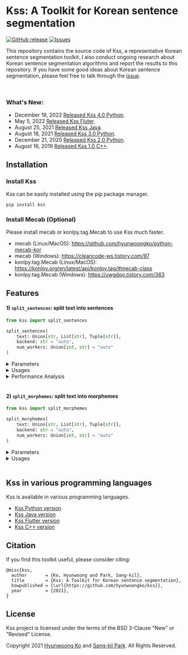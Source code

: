 # Kss: A Toolkit for Korean sentence segmentation
<a href="https://github.com/hyunwoongko/kss/releases"><img alt="GitHub release" src="https://img.shields.io/github/release/hyunwoongko/kss.svg" /></a>
<a href="https://github.com/hyunwoongko/kss/issues"><img alt="Issues" src="https://img.shields.io/github/issues/hyunwoongko/kss"/></a>

This repository contains the source code of Kss, a representative Korean sentence segmentation toolkit. I also conduct ongoing research about Korean sentence segmentation algorithms and report the results to this repository.
If you have some good ideas about Korean sentence segmentation, please feel free to talk through the [issue](https://github.com/hyunwoongko/kss/issues).

<br>

### What's New:
- December 19, 2022 [Released Kss 4.0 Python](https://github.com/hyunwoongko/kss/releases/tag/4.0.0).
- May 5, 2022 [Released Kss Fluter](https://github.com/khjde1207/kss_dart).
- August 25, 2021 [Released Kss Java](https://github.com/sangdee/kss-java).
- August 18, 2021 [Released Kss 3.0 Python](https://github.com/hyunwoongko/kss/releases/tag/3.0.1).
- December 21, 2020 [Released Kss 2.0 Python](https://github.com/hyunwoongko/kss/releases/tag/3.0.1).
- August 16, 2019 [Released Kss 1.0 C++](https://github.com/hyunwoongko/kss/releases/tag/3.0.1).

## Installation
### Install Kss
Kss can be easily installed using the pip package manager.
```console
pip install kss
```

### Install Mecab (Optional)
Please install mecab or konlpy.tag.Mecab to use Kss much faster.
- mecab (Linux/MacOS): https://github.com/hyunwoongko/python-mecab-kor
- mecab (Windows): https://cleancode-ws.tistory.com/97
- konlpy.tag.Mecab (Linux/MacOS): https://konlpy.org/en/latest/api/konlpy.tag/#mecab-class
- konlpy.tag.Mecab (Windows): https://uwgdqo.tistory.com/363

## Features

#### 1) `split_sentences`: split text into sentences

```python
from kss import split_sentences

split_sentences(
    text: Union[str, List[str], Tuple[str]],
    backend: str = "auto",
    num_workers: Union[int, str] = "auto" 
)
```

<details>
<summary>Parameters</summary>

- **text: String or List/Tuple of strings**
    - string: single text segmentation
    - list/tuple of strings: batch texts segmentation
- **backend: Morpheme analyzer backend.**
    - `backend='auto'`: find `mecab` → `konlpy.tag.Mecab` → `pecab` and use first found analyzer (default)
    - `backend='mecab'`: find `mecab` → `konlpy.tag.Mecab` and use first found analyzer
    - `backend='pecab'`: use `pecab` analyzer
- **num_workers: The number of multiprocessing workers.**
    - `num_workers='auto'`: use multiprocessing with the maximum number of workers if possible (default)
    - `num_workers=1`: don't use multiprocessing
    - `num_workers=2~N`: use multiprocessing with the specified number of workers

</details>

<details>
<summary>Usages</summary>

- Single text segmentation
  ```python
  import kss

  text = "회사 동료 분들과 다녀왔는데 분위기도 좋고 음식도 맛있었어요 다만, 강남 토끼정이 강남 쉑쉑버거 골목길로 쭉 올라가야 하는데 다들 쉑쉑버거의 유혹에 넘어갈 뻔 했답니다 강남역 맛집 토끼정의 외부 모습."

  kss.split_sentences(text)
  # ['회사 동료 분들과 다녀왔는데 분위기도 좋고 음식도 맛있었어요', '다만, 강남 토끼정이 강남 쉑쉑버거 골목길로 쭉 올라가야 하는데 다들 쉑쉑버거의 유혹에 넘어갈 뻔 했답니다', '강남역 맛집 토끼정의 외부 모습.']
  ```

- Batch texts segmentation
  ```python
  import kss

  texts = [
      "회사 동료 분들과 다녀왔는데 분위기도 좋고 음식도 맛있었어요 다만, 강남 토끼정이 강남 쉑쉑버거 골목길로 쭉 올라가야 하는데 다들 쉑쉑버거의 유혹에 넘어갈 뻔 했답니다",
      "강남역 맛집 토끼정의 외부 모습. 강남 토끼정은 4층 건물 독채로 이루어져 있습니다.",
      "역시 토끼정 본 점 답죠?ㅎㅅㅎ 건물은 크지만 간판이 없기 때문에 지나칠 수 있으니 조심하세요 강남 토끼정의 내부 인테리어.",
  ]

  kss.split_sentences(texts)
  # [['회사 동료 분들과 다녀왔는데 분위기도 좋고 음식도 맛있었어요', '다만, 강남 토끼정이 강남 쉑쉑버거 골목길로 쭉 올라가야 하는데 다들 쉑쉑버거의 유혹에 넘어갈 뻔 했답니다']
  # ['강남역 맛집 토끼정의 외부 모습.', '강남 토끼정은 4층 건물 독채로 이루어져 있습니다.']
  # ['역시 토끼정 본 점 답죠?ㅎㅅㅎ', '건물은 크지만 간판이 없기 때문에 지나칠 수 있으니 조심하세요', '강남 토끼정의 내부 인테리어.']]
  ```

</details>

<details>
<summary>Performance Analysis</summary>

#### 1) Test Commands
You can reproduce this experiment using source code and datasets in `./bench/` directory and the source code was copied from [here](https://github.com/bab2min/kiwipiepy/tree/main/benchmark/sentence_split).
Note that the `Baseline` is regex based segmentation like `re.split(r"(?<=[.!?])\s", text)`.

| Name                                             | Command (in root directory)                                                                               |
|--------------------------------------------------|-----------------------------------------------------------------------------------------------------------|
| Baseline                                         | `python3 ./bench/test_baseline.py ./bench/testset/*.txt`                                                  |
| [Kiwi](https://github.com/bab2min/kiwipiepy)     | `python3 ./bench/test_kiwi.py ./bench/testset/*.txt`                                                      |
| [Koalanlp](https://github.com/koalanlp/koalanlp) | `python3 ./bench/test_koalanlp.py ./bench/testset/*.txt --backend=OKT/HNN/KMR/RHINO/EUNJEON/ARIRANG/KAMA` |
| [Kss](https://github.com/hyunwoongko/kss) (ours) | `python3 ./bench/test_kss.py ./bench/testset/*.txt --backend=mecab/pecab`                                 |

<br>

#### 2) Evaluation datasets:

I tested it using the following 6 evaluation datasets. Thanks to [Minchul Lee](https://github.com/bab2min) for creating various sentence segmentation datasets.

| Name                                                                                  | Descriptions                                                                              | The number of sentences | Creator                                                                                                                                                                                                                                                            |
|---------------------------------------------------------------------------------------|-------------------------------------------------------------------------------------------|-------------------------|--------------------------------------------------------------------------------------------------------------------------------------------------------------------------------------------------------------------------------------------------------------------|
| [blogs_lee](https://github.com/hyunwoongko/kss/blob/main/bench/testset/blogs_lee.txt) | Dataset for testing blog style text segmentation                                          | 170                     | [Minchul Lee](https://github.com/bab2min/kiwipiepy/tree/main/benchmark/sentence_split)                                                                                                                                                                             |
| [blogs_ko](https://github.com/hyunwoongko/kss/blob/main/bench/testset/blogs_ko.txt)   | Dataset for testing blog style text segmentation, which is harder than Lee's blog dataset | 336                     | [Hyunwoong Ko](https://github.com/hyunwoongko)                                                                                                                                                                                                                     |
| [tweets](https://github.com/hyunwoongko/kss/blob/main/bench/testset/tweets.txt)       | Dataset for testing tweeter style text segmentation                                       | 178                     | [Minchul Lee](https://github.com/bab2min/kiwipiepy/tree/main/benchmark/sentence_split)                                                                                                                                                                             |
| [nested](https://github.com/hyunwoongko/kss/blob/main/bench/testset/nested.txt)       | Dataset for testing text which have parentheses and quotation marks segmentation          | 91                      | [Minchul Lee](https://github.com/bab2min/kiwipiepy/tree/main/benchmark/sentence_split)                                                                                                                                                                             |
| [v_ending](https://github.com/hyunwoongko/kss/blob/main/bench/testset/v_ending.txt)   | Dataset for testing difficult eomi segmentation, it contains various dialect sentences    | 30                      | [Minchul Lee](https://github.com/bab2min/kiwipiepy/tree/main/benchmark/sentence_split)                                                                                                                                                                             |
| [sample](https://github.com/hyunwoongko/kss/blob/main/bench/testset/sample.txt)       | An example used in README.md (강남 토끼정)                                                     | 41                      | [Isaac](http://semantics.kr/%ed%95%9c%ea%b5%ad%ec%96%b4-%ed%98%95%ed%83%9c%ec%86%8c-%eb%b6%84%ec%84%9d%ea%b8%b0-%eb%b3%84-%eb%ac%b8%ec%9e%a5-%eb%b6%84%eb%a6%ac-%ec%84%b1%eb%8a%a5%eb%b9%84%ea%b5%90/), modified by [Hyunwoong Ko](https://github.com/hyunwoongko) |

Note that I modified labels of two sentences in `sample.txt` made by [Issac](http://semantics.kr/%ed%95%9c%ea%b5%ad%ec%96%b4-%ed%98%95%ed%83%9c%ec%86%8c-%eb%b6%84%ec%84%9d%ea%b8%b0-%eb%b3%84-%eb%ac%b8%ec%9e%a5-%eb%b6%84%eb%a6%ac-%ec%84%b1%eb%8a%a5%eb%b9%84%ea%b5%90/)
because the [original blog post](https://blog.naver.com/jully1211/221437777873) was written like the following:

<img width=1000px src="https://github.com/hyunwoongko/kss/blob/main/assets/rabbit_1.png">

<img width=1000px src="https://github.com/hyunwoongko/kss/blob/main/assets/rabbit_2.png">

But Issac's labels were:

<img width=500px src="https://github.com/hyunwoongko/kss/blob/main/assets/issac.png">

In fact, `사실 전 고기를 안 먹어서 무슨 맛인지 모르겠지만..` and `(물론 전 안 먹었지만` are adverb clauses (부사절), not independent sentences (문장).
So I corrected labels of the two sentences.

<br>

#### 3) Sentence segmentation performance (Quantitative Analysis)
 
The following table shows the segmentation performance based on **exact match method**.
Kss performed best in most cases, and Kiwi performed well. Both baseline and koalanlp performed poorly.

| Name           | Library version | Backend | blogs_lee   | blogs_ko    | tweets      | nested      | v_ending    | sample      | Average     |
|----------------|-----------------|---------|-------------|-------------|-------------|-------------|-------------|-------------|-------------|
| Baseline       | N/A             | N/A     | 0.53529     | 0.44940     | 0.51124     | 0.68132     | 0.00000     | 0.34146     | 0.41987     |
| Koalanlp       | 2.1.7           | OKT     | 0.53529     | 0.44940     | 0.53371     | 0.79121     | 0.00000     | 0.36585     | 0.44591     |
| Koalanlp       | 2.1.7           | HNN     | 0.54118     | 0.44345     | 0.54494     | 0.78022     | 0.00000     | 0.34146     | 0.44187     |
| Koalanlp       | 2.1.7           | KMR     | 0.51176     | 0.39583     | 0.42135     | 0.79121     | 0.00000     | 0.26829     | 0.39807     |
| Koalanlp       | 2.1.7           | RHINO   | 0.52941     | 0.40774     | 0.39326     | 0.79121     | 0.00000     | 0.29268     | 0.40238     |
| Koalanlp       | 2.1.7           | EUNJEON | 0.51176     | 0.37500     | 0.38202     | 0.70330     | 0.00000     | 0.21951     | 0.36526     |
| Koalanlp       | 2.1.7           | ARIRANG | 0.51176     | 0.41071     | 0.44382     | 0.79121     | 0.00000     | 0.29268     | 0.40836     |
| Koalanlp       | 2.1.7           | KKMA    | 0.52941     | 0.45238     | 0.38202     | 0.58242     | 0.06667     | 0.31707     | 0.38832     |
| Kiwi           | 0.14.0          | N/A     | 0.78235     | 0.60714     | 0.66292     | 0.83516     | 0.20000     | 0.90244     | 0.66500     |
| **Kss (ours)** | 4.0.0           | pecab   | **0.86471** | **0.82440** | 0.71910     | **0.87912** | **0.36667** | **0.95122** | 0.76753     |
| **Kss (ours)** | 4.0.0           | mecab   | **0.86471** | **0.82440** | **0.73034** | **0.87912** | **0.36667** | **0.95122** | **0.76941** |

You can also compare the performances with the following graphs.

![](https://github.com/hyunwoongko/kss/blob/main/assets/tasks_performance.png)

![](https://github.com/hyunwoongko/kss/blob/main/assets/average_score.png)

<br>

#### 4) Why don't I trust F1 score?
The evaluation source code which I copied from [kiwipiepy](https://github.com/bab2min/kiwipiepy/tree/main/benchmark/sentence_split) also provides F1 score  (dice similarity), 
but I don't believe this is proper metric to measure sentence segmentation performance.
For example, EM score of `text.split(" ")` on `tweets.txt` is 0.06742. This means it's terrible sentence segmentation method on tweeter style text.
However, F1 score of it on `tweets.txt` is 0.54083, and it is similar with the F1 score of Koalanlp KKMA backend (0.56832).

What I want to say is the F1 scores were similar but the performances of segmentation are hugely different.
You can reproduce this with `python3 ./bench/test_word_split.py ./bench/testset/tweets.txt`, and here is one of the segmentation example of both method.

```
Input:

기억해. 넌 그 애의 친구야. 네가 죽으면 마 들레 느가 펑펑 울 거야. 비 체는 슬퍼하겠지. 이 안은 화를 낼 거야. 메이 시는 어쩌면 조금은 생각 해 주지 않을까. 중요한 건 그건 네가 지키고 싶어 했던 사람들이잖아. 어서 가.
```
```
Method: Koalanlp KKMA backend
EM score: 0.38202
F1 score: 0.56832

Output:
기억해. 넌 그 애의 친구야.
네가 죽으면 마 들레 느가 펑펑 울 거야.
비 체는 슬퍼하겠지.
이 안은 화를 낼 거야.
메이 시는 어쩌면 조금은 생각 해 주지 않을까.
중요한 건 그건 네가 지키고 싶어 했던 사람들이잖아.
어서 가.
```

```
Method: text.split(" ")
EM score: 0.06742
F1 score: 0.54083

Output:
기억해.
넌
그
애의
친구야.
네가
죽으면
마들레느가
펑펑
울거야.
비체는
슬퍼하겠지.
이안은
화를
낼거야.
메이시는
어쩌면
조금은
생각
해주지
않을까.
중요한건
그건
네가
지키고
싶어했던
사람들이잖아.
어서
가.
```

This means that the F1 score has the advantages for method that cut too finely.
Of course, measuring the performance of the sentence segmentation algorithm is difficult, and we need to think more about metrics. 
However, the character level F1 score may cause **users to misunderstand the tool's real performance**. 
So I have more confidence in the EM score, which is a somewhat clunky but safe metric.

<br>

#### 5) Where does the difference in performance come from? (Qualitative Analysis)
It is meaningless to simply compare them by number. I definitely want you to see the segmentation results.
Let's take `blogs_ko` samples as examples, and compare performance of each library.
For this, I will take the best backend of each library (Kss=mecab, Koalanlp=KKMA), because looking results of all backends may make you tired.

#### Example 1
- Input text
```
거제 내려가는 길에 휴게소를 들렸는데 새로 생겼나보더라구요!? 남편과 저, 둘 다 빵러버라 지나칠 수 없어 구매해 먹어봤답니당😊 보성녹차휴게소 안으로 들어오시면 딱 가운데 위치해 있어요ㅎㅎ 그래서 어느 문으로라도 들어오셔도 가깝답니다😉 메뉴판을 이렇고, 가격은 2000원~3000원 사이에 형성 되어 있어요! 이런거 하나하나 맛보는거 너무 좋아하는데... 진정하고 소미미 단팥빵 하나, 옥수수 치즈빵 하나, 구리볼 하나 골랐습니다! 다음에 가면 강낭콩이랑 밤 꼭 먹어봐야겠어요😙
```
- Label
```
거제 내려가는 길에 휴게소를 들렸는데 새로 생겼나보더라구요!?
남편과 저, 둘 다 빵러버라 지나칠 수 없어 구매해 먹어봤답니당😊
보성녹차휴게소 안으로 들어오시면 딱 가운데 위치해 있어요ㅎㅎ
그래서 어느 문으로라도 들어오셔도 가깝답니다😉
메뉴판을 이렇고, 가격은 2000원~3000원 사이에 형성 되어 있어요!
이런거 하나하나 맛보는거 너무 좋아하는데... 진정하고 소미미 단팥빵 하나, 옥수수 치즈빵 하나, 구리볼 하나 골랐습니다!
다음에 가면 강낭콩이랑 밤 꼭 먹어봐야겠어요😙
```
- Source

[https://hi-e2e2.tistory.com/193](https://hi-e2e2.tistory.com/193)

- Output texts
```
Baseline:

거제 내려가는 길에 휴게소를 들렸는데 새로 생겼나보더라구요!?
남편과 저, 둘 다 빵러버라 지나칠 수 없어 구매해 먹어봤답니당😊 보성녹차휴게소 안으로 들어오시면 딱 가운데 위치해 있어요ㅎㅎ 그래서 어느 문으로라도 들어오셔도 가깝답니다😉 메뉴판을 이렇고, 가격은 2000원~3000원 사이에 형성 되어 있어요!
이런거 하나하나 맛보는거 너무 좋아하는데...
진정하고 소미미 단팥빵 하나, 옥수수 치즈빵 하나, 구리볼 하나 골랐습니다!
다음에 가면 강낭콩이랑 밤 꼭 먹어봐야겠어요😙
```

Baseline separates input text into five sentences because it is split when `.!?` (final symbols) appears.
First of all, the first sentence was well separates because the finish symbol appeared. However, since these symbols didn't appear well from the second sentence, you can see that they didn't separates.

```
Koalanlp (KKMA):

거제 내려가는 길에 휴게 소를 들렸는데 새로 생겼나
보더라구요!?
남편과 저, 둘 다 빵 러버라 지나칠 수 없어 구매해 먹어 봤답니당
😊 보성 녹차 휴게소 안으로 들어오시면 딱 가운데 위치해 있어요
ㅎㅎ 그래서 어느 문으로 라도 들어오셔도 가깝답니다
😉 메뉴판을 이렇고, 가격은 2000원 ~3000 원 사이에 형성 되어 있어요!
이런 거 하나하나 맛보는 거 너무 좋아하는데... 진정하고 소미 미 단팥빵 하나, 옥수수 치즈 빵 하나, 구리 볼 하나 골랐습니다!
다음에 가면 강낭콩이랑 밤 꼭 먹어봐야겠어요😙
```

Koalanlp separates them better than baseline because it uses morphological information. It divided input text into 8 sentences in total.
The first thing that catches your eye is the immature emoji handling. 
People usually put some emojis at the end of a sentence, and in this case, the emojis should be included in the sentence.
The second thing is the mispartition between `생겼나` and `보더라구요!?`. 
Probably because the KKMA morpheme analyzer recognized that point as a final eomi (종결어미). 
This is because the performance of the morpheme analyzer. 
Rather, the baseline is a little safer in this area.

```
Kiwi:

거제 내려가는 길에 휴게소를 들렸는데 새로 생겼나보더라구요!?
남편과 저, 둘 다 빵러버라 지나칠 수 없어 구매해 먹어봤답니당😊
보성녹차휴게소 안으로 들어오시면 딱 가운데 위치해 있어요ㅎㅎ
그래서 어느 문으로라도 들어오셔도 가깝답니다😉 메뉴판을 이렇고, 가격은 2000원~3000원 사이에 형성 되어 있어요!
이런거 하나하나 맛보는거 너무 좋아하는데...
진정하고 소미미 단팥빵 하나, 옥수수 치즈빵 하나, 구리볼 하나 골랐습니다!
다음에 가면 강낭콩이랑 밤 꼭 먹어봐야겠어요😙
```
Kiwi shows better performance than Koalanlp. It divided input text into 7 sentences. 
Most sentences are pretty good, but it doesn't separates between `가깝답니다😉` and `메뉴판을`.
The second thing is it separates between `좋아하는데...` and `진정하고`.
This part may be recognized as an independent sentence depending on the viewer, 
but the author of the original article did not write this as a sentence.

The [original article](https://hi-e2e2.tistory.com/193) was written like:
    
![](https://github.com/hyunwoongko/kss/blob/main/assets/example_1_1.png)

```
Kss (mecab):

거제 내려가는 길에 휴게소를 들렸는데 새로 생겼나보더라구요!?
남편과 저, 둘 다 빵러버라 지나칠 수 없어 구매해 먹어봤답니당😊
보성녹차휴게소 안으로 들어오시면 딱 가운데 위치해 있어요ㅎㅎ
그래서 어느 문으로라도 들어오셔도 가깝답니다😉
메뉴판을 이렇고, 가격은 2000원~3000원 사이에 형성 되어 있어요!
이런거 하나하나 맛보는거 너무 좋아하는데... 진정하고 소미미 단팥빵 하나, 옥수수 치즈빵 하나, 구리볼 하나 골랐습니다!
다음에 가면 강낭콩이랑 밤 꼭 먹어봐야겠어요😙
```
The result of Kss is same with gold label. Especially it separates between `가깝답니다😉` and `메뉴판을`.
In fact, that part is the final eomi (종결어미), but many morpheme analyzers confuse the final eomi (종결어미) with the connecting eomi (연결어미). 
Kss has a feature to recognize wrongly recognized connecting eomi (연결어미). Thus, it was able to separate that domain effectively.
Next, Kss doesn't split between `좋아하는데...` and `진정하고`. it doesn't split sentences simply because `. ` appears. 
In most cases, `. ` could be the delimiter of sentences, 
but in fact there are many exceptions about this.

#### Example 2
- Input text
```
어느화창한날 출근전에 너무일찍일어나 버렸음 (출근시간 19시) 할꺼도없고해서 카페를 찾아 시내로 나갔음 새로생긴곳에 사장님이 커피선수인지 커피박사라고 해서 갔음 오픈한지 얼마안되서 그런지 손님이 얼마없었음 조용하고 좋다며 좋아하는걸시켜서 테라스에 앉음 근데 조용하던 카페가 산만해짐 소리의 출처는 카운터였음(테라스가 카운터 바로옆) 들을라고 들은게 아니라 귀는 열려있으니 듣게된 대사.
```
- Label
```
어느화창한날 출근전에 너무일찍일어나 버렸음 (출근시간 19시)
할꺼도없고해서 카페를 찾아 시내로 나갔음
새로생긴곳에 사장님이 커피선수인지 커피박사라고 해서 갔음
오픈한지 얼마안되서 그런지 손님이 얼마없었음
조용하고 좋다며 좋아하는걸시켜서 테라스에 앉음
근데 조용하던 카페가 산만해짐
소리의 출처는 카운터였음(테라스가 카운터 바로옆)
들을라고 들은게 아니라 귀는 열려있으니 듣게된 대사.
```
- Source

[https://mrsign92.tistory.com/6099371](https://mrsign92.tistory.com/6099371)

- Output texts
```
Baseline:

어느화창한날 출근전에 너무일찍일어나 버렸음 (출근시간 19시) 할꺼도없고해서 카페를 찾아 시내로 나갔음 새로생긴곳에 사장님이 커피선수인지 커피박사라고 해서 갔음 오픈한지 얼마안되서 그런지 손님이 얼마없었음 조용하고 좋다며 좋아하는걸시켜서 테라스에 앉음 근데 조용하던 카페가 산만해짐 소리의 출처는 카운터였음(테라스가 카운터 바로옆) 들을라고 들은게 아니라 귀는 열려있으니 듣게된 대사.
```

Baseline doesn't split any sentences because there's no `.!? ` in the input text.

```
Koalanlp (KKMA)

어느 화창한 날 출근 전에 너무 일찍 일어나 버렸음 ( 출근시간 19시) 할 꺼도 없고 해서 카페를 찾아 시내로 나갔음 새로 생긴 곳에 사장님이 커피선수인지 커피박사라고 해서 갔음 오픈한지 얼마 안 되 서 그런지 손님이 얼마 없었음 조용하고 좋다며 좋아하는 걸 시켜서 테라스에 앉음 근데 조용하던 카페가 산만 해짐 소리의 출처는 카운터였음( 테라스가 카운터 바로 옆) 들을라고
들은 게 아니라 귀는 열려 있으니 듣게 된 대사.
```

Koalanlp separates between `들을라고` and `들은` but it is not correct split point.
And I think it doesn't consider predicative use of eomi transferred from noun (명사형 전성어미의 서술적 용법).

```
Kiwi

어느화창한날 출근전에 너무일찍일어나 버렸음 (출근시간 19시) 할꺼도없고해서 카페를 찾아 시내로 나갔음 새로생긴곳에 사장님이 커피선수인지 커피박사라고 해서 갔음 오픈한지 얼마안되서 그런지 손님이 얼마없었음 조용하고 좋다며 좋아하는걸시켜서 테라스에 앉음 근데 조용하던 카페가 산만해짐 소리의 출처는 카운터였음(테라스가 카운터 바로옆) 들을라고 들은게 아니라 귀는 열려있으니 듣게된 대사.
```
Kiwi couldn't separate any sentences like baseline.
Similarly, it doesn't consider predicative use of eomi transferred from noun (명사형 전성어미의 서술적 용법).

```
Kss (Mecab)

어느화창한날 출근전에 너무일찍일어나 버렸음 (출근시간 19시)
할꺼도없고해서 카페를 찾아 시내로 나갔음
새로생긴곳에 사장님이 커피선수인지 커피박사라고 해서 갔음
오픈한지 얼마안되서 그런지 손님이 얼마없었음
조용하고 좋다며 좋아하는걸시켜서 테라스에 앉음
근데 조용하던 카페가 산만해짐 소리의 출처는 카운터였음(테라스가 카운터 바로옆)
들을라고 들은게 아니라 귀는 열려있으니 듣게된 대사.
```
The result of Kss is very similar with gold label, Kss considers predicative use of eomi transferred from noun (명사형 전성어미의 서술적 용법),
and has many exceptions to prevent mistakes. But Kss couldn't split sentences between `산만해짐` and `소리의`.
That part is correct split point, but it blocked by one of the exceptions which I built to prevent wrong segmentation.

#### Example 3
- Input text
```
책소개에 이건 소설인가 실제인가라는 문구를 보고 재밌겠다 싶어 보게 되었다. '바카라'라는 도박은 2장의 카드 합이 높은 사람이 이기는 게임으로 아주 단순한 게임이다. 이런게 중독이 되나? 싶었는데 이 책이 바카라와 비슷한 매력이 있다 생각들었다. 내용이 스피드하게 진행되고 막히는 구간없이 읽히는게 나도 모르게 페이지를 슥슥 넘기고 있었다. 물론 읽음으로써 큰 돈을 벌진 않지만 이런 스피드함에 나도 모르게 계속 게임에 참여하게 되고 나오는 타이밍을 잡지 못해 빠지지 않았을까? 라는 생각을 하게 됐다. 이 책에서 현지의 꿈은 가격표를 보지 않는 삶이라 한다. 이 부분을 읽고 나돈데! 라는 생각하면서 순간 도박이라는걸로라도 돈을 많이 벌었던 현지가 부러웠다. 그러면서 내가 도박을 했다면?라는 상상을 해봤다. 그리고 이런 상상을 할 수 있게 만들어줘서 이 책이 더 재밌게 다가왔다. 일상에 지루함을 느껴 도박같은 삶을 살고싶다면 도박하지말고 차라리 이 책을 보길^^ㅋ 
```
- Label
```
책소개에 이건 소설인가 실제인가라는 문구를 보고 재밌겠다 싶어 보게 되었다.
'바카라'라는 도박은 2장의 카드 합이 높은 사람이 이기는 게임으로 아주 단순한 게임이다.
이런게 중독이 되나? 싶었는데 이 책이 바카라와 비슷한 매력이 있다 생각들었다.
내용이 스피드하게 진행되고 막히는 구간없이 읽히는게 나도 모르게 페이지를 슥슥 넘기고 있었다.
물론 읽음으로써 큰 돈을 벌진 않지만 이런 스피드함에 나도 모르게 계속 게임에 참여하게 되고 나오는 타이밍을 잡지 못해 빠지지 않았을까? 라는 생각을 하게 됐다.
이 책에서 현지의 꿈은 가격표를 보지 않는 삶이라 한다.
이 부분을 읽고 나돈데! 라는 생각하면서 순간 도박이라는걸로라도 돈을 많이 벌었던 현지가 부러웠다.
그러면서 내가 도박을 했다면?라는 상상을 해봤다.
그리고 이런 상상을 할 수 있게 만들어줘서 이 책이 더 재밌게 다가왔다.
일상에 지루함을 느껴 도박같은 삶을 살고싶다면 도박하지말고 차라리 이 책을 보길^^ㅋ 
```
- Source

[https://hi-e2e2.tistory.com/63](https://hi-e2e2.tistory.com/63)

- Output texts
```
Baseline:

책소개에 이건 소설인가 실제인가라는 문구를 보고 재밌겠다 싶어 보게 되었다.
'바카라'라는 도박은 2장의 카드 합이 높은 사람이 이기는 게임으로 아주 단순한 게임이다.
이런게 중독이 되나?
싶었는데 이 책이 바카라와 비슷한 매력이 있다 생각들었다.
내용이 스피드하게 진행되고 막히는 구간없이 읽히는게 나도 모르게 페이지를 슥슥 넘기고 있었다.
물론 읽음으로써 큰 돈을 벌진 않지만 이런 스피드함에 나도 모르게 계속 게임에 참여하게 되고 나오는 타이밍을 잡지 못해 빠지지 않았을까?
라는 생각을 하게 됐다.
이 책에서 현지의 꿈은 가격표를 보지 않는 삶이라 한다.
이 부분을 읽고 나돈데!
라는 생각하면서 순간 도박이라는걸로라도 돈을 많이 벌었던 현지가 부러웠다.
그러면서 내가 도박을 했다면?라는 상상을 해봤다.
그리고 이런 상상을 할 수 있게 만들어줘서 이 책이 더 재밌게 다가왔다.
일상에 지루함을 느껴 도박같은 삶을 살고싶다면 도박하지말고 차라리 이 책을 보길^^ㅋ 
```

Baseline separates input text into 13 sentences because it is split when `.!?` (final symbols) appears.
You can see it can't distinguish final eomi(종결어미) and connecting eomi(연결어미), for example it splits between `이런게 중독이 되나?` and `싶었는데`, but, in this case, `되나?` was connecting eomi (연결어미). And here's one more problem. It doesn't recognize embracing sentences (안긴문장), for example it splits between `못해 빠지지 않았을까?` and `라는 생각을 하게 됐다.`.
```
Koalanlp (KKMA)

책 소개에 이건 소설인가 실제 인가라는 문구를 보고 재밌겠다 싶어 보게 되었다.
' 바카라' 라는 도박은 2 장의 카드 합이 높은 사람이 이기는 게임으로 아주 단순한 게임이다.
이런 게 중독이 되나?
싶었는데 이 책이 바카라와 비슷한 매력이 있다 생각 들었다.
내용이 스피드하게 진행되고 막히는 구간 없이 읽히는 게 나도 모르게 페이지를 슥슥 넘기고 있었다.
물론 읽음으로써 큰 돈을 벌진 않지만 이런 스피드함에 나도 모르게 계속 게임에 참여하게 되고 나오는 타이밍을 잡지 못해 빠지지 않았을까?
라는 생각을 하게 됐다.
이 책에서 현지의 꿈은 가격표를 보지 않는 삶이라 한다.
이 부분을 읽고 나돈데!
라는 생각하면서 순간 도박이라는 걸로라도 돈을 많이 벌었던 현지가 부러웠다.
그러면서 내가 도박을 했다면? 라는 상상을 해봤다.
그리고 이런 상상을 할 수 있게 만들어 줘서 이 책이 더 재밌게 다가왔다.
일상에 지루함을 느껴 도박 같은 삶을 살고 싶다면 도박하지 말고 차라리 이 책을 보길 ^^ ㅋ
```

The result of Koalanlp was really similar with baseline, the two problems (final-connecting eomi distinction, embracing sentences recognization).
```
Kiwi

책소개에 이건 소설인가 실제인가
라는 문구를 보고 재밌겠다 싶어 보게 되었다.
'바카라'라는 도박은 2장의 카드 합이 높은 사람이 이기는 게임으로 아주 단순한 게임이다.
이런게 중독이 되나?
싶었는데 이 책이 바카라와 비슷한 매력이 있다 생각들었다.
내용이 스피드하게 진행되고 막히는 구간없이 읽히는게 나도 모르게 페이지를 슥슥 넘기고 있었다.
물론 읽음으로써 큰 돈을 벌진 않지만 이런 스피드함에 나도 모르게 계속 게임에 참여하게 되고 나오는 타이밍을 잡지 못해 빠지지 않았을까?
라는 생각을 하게 됐다.
이 책에서 현지의 꿈은 가격표를 보지 않는 삶이라 한다.
이 부분을 읽고 나돈데!
라는 생각하면서 순간 도박이라는걸로라도 돈을 많이 벌었던 현지가 부러웠다.
그러면서 내가 도박을 했다면?
라는 상상을 해봤다.
그리고 이런 상상을 할 수 있게 만들어줘서 이 책이 더 재밌게 다가왔다.
일상에 지루함을 느껴 도박같은 삶을 살고싶다면 도박하지말고 차라리 이 책을 보길^^ㅋ
```
The two problems are also shown in result of Kiwi. And it additionally splits between `실제인가` and `라는`, but it's wrong.
```
Kss (Mecab)

책소개에 이건 소설인가 실제인가라는 문구를 보고 재밌겠다 싶어 보게 되었다.
'바카라'라는 도박은 2장의 카드 합이 높은 사람이 이기는 게임으로 아주 단순한 게임이다.
이런게 중독이 되나? 싶었는데 이 책이 바카라와 비슷한 매력이 있다 생각들었다.
내용이 스피드하게 진행되고 막히는 구간없이 읽히는게 나도 모르게 페이지를 슥슥 넘기고 있었다.
물론 읽음으로써 큰 돈을 벌진 않지만 이런 스피드함에 나도 모르게 계속 게임에 참여하게 되고 나오는 타이밍을 잡지 못해 빠지지 않았을까? 라는 생각을 하게 됐다.
이 책에서 현지의 꿈은 가격표를 보지 않는 삶이라 한다.
이 부분을 읽고 나돈데! 라는 생각하면서 순간 도박이라는걸로라도 돈을 많이 벌었던 현지가 부러웠다.
그러면서 내가 도박을 했다면?라는 상상을 해봤다.
그리고 이런 상상을 할 수 있게 만들어줘서 이 책이 더 재밌게 다가왔다.
일상에 지루함을 느껴 도박같은 삶을 살고싶다면 도박하지말고 차라리 이 책을 보길^^ㅋ
```
The result of Kss is same with gold label. This means that Kss considers the two problems. Of course, it's not easy to detect that parts, so Kss has one more step after splitting sentences. It's postprocessing which method to correct that problems. For example, Korean sentence doesn't start from josa (조사), so if one of the segmented result started from josa (조사), Kss attaches this to previous sentence. Besides, Kss has much more powerful postprocessing algorithms to correct wrong segementation results.

#### 6) Speed analysis
I also measured speed of tools to compare their computation efficiency. The following table shows computation time of each tool when it splits `sample.txt` (41 sentences).
It is a single blog post, so you can expect the following time when you split a blog post into sentences.
Since the computation time may vary depending on the current CPU status, so I measured 5 times and calculated the average.
Note that every experiment was conducted on single thread / process environment with my M1 macbook pro (2021, 13'inch).

| Name           | Library version | Backend | Average time (msec) |
|----------------|-----------------|---------|---------------------|
| Baseline       | N/A             | N/A     | **0.22**            |
| koalanlp       | 2.1.7           | OKT     | 27.37               |
| koalanlp       | 2.1.7           | HNN     | 50.39               |
| koalanlp       | 2.1.7           | KMR     | 757.08              |
| koalanlp       | 2.1.7           | RHINO   | 978.53              |
| koalanlp       | 2.1.7           | EUNJEON | 881.24              |
| koalanlp       | 2.1.7           | ARIRANG | 1415.53             |
| koalanlp       | 2.1.7           | KAMA    | 1971.31             |
| Kiwi           | 0.14.0          | N/A     | 36.41               |
| **Kss (ours)** | 4.0.0           | pecab   | 6929.27             |
| **Kss (ours)** | 4.0.0           | mecab   | 43.80               |

You can also compare the speed of tools with the following graphs.

![](https://github.com/hyunwoongko/kss/blob/main/assets/average_computation_time.png)

You can also compare the speed of faster tools the following graphs (under 100 msec).

![](https://github.com/hyunwoongko/kss/blob/main/assets/average_computation_time_under_100.png)

The baseline was fastest (because it's a just regex function), and Koalanlp (OKT backend), Kiwi, Kss (mecab backend) were followed.
The slowest library was Kss (pecab backend) and it was about 160 times slower than its mecab backend.
Mecab and Kiwi were written in C++, All Koalanlp backends were written in Java and Pecab was written in pure python.
I think this difference was caused by speed of each language. Therefore, if you can install mecab, it makes most sense to use Kss Mecab backend.

- For Linux/MacOS users: Kss tries to install [`python-mecab-kor`](https://github.com/hyunwoongko/python-mecab-kor) when you install kss. so you can use mecab backend very easily.
But if it was failed, please install mecab yourself to use mecab backend.


- For Windows users: Kss supports [`mecab-ko-msvc`](https://github.com/Pusnow/mecab-ko-msvc) (mecab for Microsoft Visual C++), and its konlpy wrapper.
To use mecab backend, you need to install one of mecab and konlpy.tag.Mecab on your machine.
There are much information about mecab installing on Windows machine in internet like the following.
  - mecab: https://cleancode-ws.tistory.com/97
  - konlpy.tag.Mecab: https://uwgdqo.tistory.com/363

<br>

#### 7) Conclusion
I've measured the performance of Kss and other libraries using 6 evaluation datasets, and also measured their speed.
In terms of segmentation performance, Kss performed best on most datasets. In terms of speed, baseline was the fastest, and Koalanlp (OKT backend) and Kiwi followed. 
but Kss (mecab backend) also showed a speed that could compete with others.

However, there are still many difficulties and limitations in Korean sentence segmentation libraries, including Kss. 
In fact, it's also because very few people attack this task. 
If anyone wants to discuss Korean sentence segmentation algorithms with me or contribute to my work, 
feel free to send an email to kevin.ko@tunib.ai or let me know on the Github [issue](https://github.com/hyunwoongko/kss/issues) page.

</details>

<br>

#### 2) `split_morphemes`: split text into morphemes

```python
from kss import split_morphemes

split_morphemes(
    text: Union[str, List[str], Tuple[str]],
    backend: str = "auto",
    num_workers: Union[int, str] = "auto" 
)
```

<details>
<summary>Parameters</summary>

Note that the parameters of `split_morpehems` are exactly same with `split_sentences`.

- **text: String or List/Tuple of strings**
    - string: single text segmentation
    - list/tuple of strings: batch texts segmentation
- **backend: Morpheme analyzer backend.**
    - `backend='auto'`: find `mecab` → `konlpy.tag.Mecab` → `pecab` and use first found analyzer (default)
    - `backend='mecab'`: find `mecab` → `konlpy.tag.Mecab` and use first found analyzer
    - `backend='pecab'`: use `pecab` analyzer
- **num_workers: The number of multiprocessing workers.**
    - `num_workers='auto'`: use multiprocessing with the maximum number of workers if possible (default)
    - `num_workers=1`: don't use multiprocessing
    - `num_workers=2~N`: use multiprocessing with the specified number of workers

</details>

<details>
<summary>Usages</summary>

- Single text segmentation
  ```python
  import kss

  text = "회사 동료 분들과 다녀왔는데 분위기도 좋고 음식도 맛있었어요 다만, 강남 토끼정이 강남 쉑쉑버거 골목길로 쭉 올라가야 하는데 다들 쉑쉑버거의 유혹에 넘어갈 뻔 했답니다 강남역 맛집 토끼정의 외부 모습."

  kss.split_morphemes(text)
  # [('회사', 'NNG'), (' ', 'SP'), ('동료', 'NNG'), (' ', 'SP'), ('분', 'NNB'), ('들', 'XSN'), ('과', 'JKB'), (' ', 'SP'), ('다녀왔', 'VV+EP'), ('는데', 'EC'), (' ', 'SP'), ('분위기', 'NNG'), ('도', 'JX'), (' ', 'SP'), ('좋', 'VA'), ('고', 'EC'), (' ', 'SP'), ('음식', 'NNG'), ('도', 'JX'), (' ', 'SP'), ('맛있', 'VA'), ('었', 'EP'), ('어요', 'EF'), (' ', 'SP'), ('다만', 'MAJ'), (',', 'SC'), (' ', 'SP'), ('강남', 'NNP'), (' ', 'SP'), ('토끼', 'NNG'), ('정', 'NNG'), ('이', 'JKS'), (' ', 'SP'), ('강남', 'NNP'), (' ', 'SP'), ('쉑쉑', 'MAG'), ('버거', 'NNG'), (' ', 'SP'), ('골목길', 'NNG'), ('로', 'JKB'), (' ', 'SP'), ('쭉', 'MAG'), (' ', 'SP'), ('올라가', 'VV'), ('야', 'EC'), (' ', 'SP'), ('하', 'VV'), ('는데', 'EC'), (' ', 'SP'), ('다', 'MAG'), ('들', 'XSN'), (' ', 'SP'), ('쉑쉑', 'MAG'), ('버거', 'NNG'), ('의', 'JKG'), (' ', 'SP'), ('유혹', 'NNG'), ('에', 'JKB'), (' ', 'SP'), ('넘어갈', 'VV+ETM'), (' ', 'SP'), ('뻔', 'NNB'), (' ', 'SP'), ('했', 'VV+EP'), ('답니다', 'EC'), (' ', 'SP'), ('강남역', 'NNP'), (' ', 'SP'), ('맛집', 'NNG'), (' ', 'SP'), ('토끼', 'NNG'), ('정의', 'NNG'), (' ', 'SP'), ('외부', 'NNG'), (' ', 'SP'), ('모습', 'NNG'), ('.', 'SF')]
  ```

- Batch texts segmentation
  ```python
  import kss

  texts = [
      "회사 동료 분들과 다녀왔는데 분위기도 좋고 음식도 맛있었어요 다만, 강남 토끼정이 강남 쉑쉑버거 골목길로 쭉 올라가야 하는데 다들 쉑쉑버거의 유혹에 넘어갈 뻔 했답니다",
      "강남역 맛집 토끼정의 외부 모습. 강남 토끼정은 4층 건물 독채로 이루어져 있습니다.",
      "역시 토끼정 본 점 답죠?ㅎㅅㅎ 건물은 크지만 간판이 없기 때문에 지나칠 수 있으니 조심하세요 강남 토끼정의 내부 인테리어.",
  ]

  kss.split_morphemes(texts)
  # [[('회사', 'NNG'), (' ', 'SP'), ('동료', 'NNG'), (' ', 'SP'), ('분', 'NNB'), ('들', 'XSN'), ('과', 'JKB'), (' ', 'SP'), ('다녀왔', 'VV+EP'), ('는데', 'EC'), (' ', 'SP'), ('분위기', 'NNG'), ('도', 'JX'), (' ', 'SP'), ('좋', 'VA'), ('고', 'EC'), (' ', 'SP'), ('음식', 'NNG'), ('도', 'JX'), (' ', 'SP'), ('맛있', 'VA'), ('었', 'EP'), ('어요', 'EF'), (' ', 'SP'), ('다만', 'MAJ'), (',', 'SC'), (' ', 'SP'), ('강남', 'NNP'), (' ', 'SP'), ('토끼', 'NNG'), ('정', 'NNG'), ('이', 'JKS'), (' ', 'SP'), ('강남', 'NNP'), (' ', 'SP'), ('쉑쉑', 'MAG'), ('버거', 'NNG'), (' ', 'SP'), ('골목길', 'NNG'), ('로', 'JKB'), (' ', 'SP'), ('쭉', 'MAG'), (' ', 'SP'), ('올라가', 'VV'), ('야', 'EC'), (' ', 'SP'), ('하', 'VV'), ('는데', 'EC'), (' ', 'SP'), ('다', 'MAG'), ('들', 'XSN'), (' ', 'SP'), ('쉑쉑', 'MAG'), ('버거', 'NNG'), ('의', 'JKG'), (' ', 'SP'), ('유혹', 'NNG'), ('에', 'JKB'), (' ', 'SP'), ('넘어갈', 'VV+ETM'), (' ', 'SP'), ('뻔', 'NNB'), (' ', 'SP'), ('했', 'VV+EP'), ('답니다', 'EC')], 
  # [('강남역', 'NNP'), (' ', 'SP'), ('맛집', 'NNG'), (' ', 'SP'), ('토끼', 'NNG'), ('정의', 'NNG'), (' ', 'SP'), ('외부', 'NNG'), (' ', 'SP'), ('모습', 'NNG'), ('.', 'SF'), (' ', 'SP'), ('강남', 'NNP'), (' ', 'SP'), ('토끼', 'NNG'), ('정은', 'NNP'), (' ', 'SP'), ('4', 'SN'), ('층', 'NNG'), (' ', 'SP'), ('건물', 'NNG'), (' ', 'SP'), ('독채', 'NNG'), ('로', 'JKB'), (' ', 'SP'), ('이루어져', 'VV+EC'), (' ', 'SP'), ('있', 'VX'), ('습니다', 'EF'), ('.', 'SF')], 
  # [('역시', 'MAJ'), (' ', 'SP'), ('토끼', 'NNG'), ('정', 'NNG'), (' ', 'SP'), ('본', 'VV+ETM'), (' ', 'SP'), ('점', 'NNB'), (' ', 'SP'), ('답', 'MAG+VCP'), ('죠', 'EF'), ('?', 'SF'), ('ㅎ', 'IC'), ('ㅅ', 'NNG'), ('ㅎ', 'IC'), (' ', 'SP'), ('건물', 'NNG'), ('은', 'JX'), (' ', 'SP'), ('크', 'VA'), ('지만', 'EC'), (' ', 'SP'), ('간판', 'NNG'), ('이', 'JKS'), (' ', 'SP'), ('없', 'VA'), ('기', 'ETN'), (' ', 'SP'), ('때문', 'NNB'), ('에', 'JKB'), (' ', 'SP'), ('지나칠', 'VV+ETM'), (' ', 'SP'), ('수', 'NNB'), (' ', 'SP'), ('있', 'VV'), ('으니', 'EC'), (' ', 'SP'), ('조심', 'NNG'), ('하', 'XSV'), ('세요', 'EP+EF'), (' ', 'SP'), ('강남', 'NNP'), (' ', 'SP'), ('토끼', 'NNG'), ('정의', 'NNG'), (' ', 'SP'), ('내부', 'NNG'), (' ', 'SP'), ('인테리어', 'NNG'), ('.', 'SF')]]
  ```

</details>

<br>

## Kss in various programming languages
Kss is available in various programming languages.
- [Kss Python version](https://github.com/hyunwoongko/kss)
- [Kss Java version](https://github.com/sangdee/kss-java)
- [Kss Flutter version](https://github.com/khjde1207/kss_dart)
- [Kss C++ version](https://github.com/likejazz/korean-sentence-splitter)

## Citation
If you find this toolkit useful, please consider citing:
```
@misc{kss,
  author       = {Ko, Hyunwoong and Park, Sang-kil},
  title        = {Kss: A Toolkit for Korean sentence segmentation},
  howpublished = {\url{https://github.com/hyunwoongko/kss}},
  year         = {2021},
}
```

## License
Kss project is licensed under the terms of the BSD 3-Clause "New" or "Revised" License.

Copyright 2021 [Hyunwoong Ko](https://github.com/hyunwoongko) and [Sang-kil Park](https://github.com/likejazz). All Rights Reserved.
